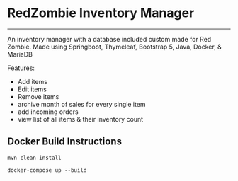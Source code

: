 # RedZombie Inventory Manager
---
An inventory manager with a database included custom made for Red Zombie.
Made using Springboot, Thymeleaf, Bootstrap 5, Java, Docker, & MariaDB

Features:

* Add items
* Edit items
* Remove items
* archive month of sales for every single item
* add incoming orders
* view list of all items & their inventory count

## Docker Build Instructions
```mvn clean install```

```docker-compose up --build```
